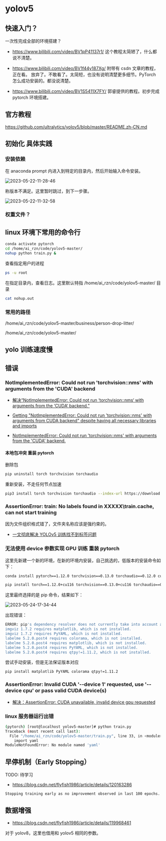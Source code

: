 # yolov5

## 快速入门？

一次性完成全部的环境搭建？

- https://www.bilibili.com/video/BV1pP41137r1/
  这个教程太简陋了，什么都说不清楚。

- https://www.bilibili.com/video/BV1f44y187Xg/
  附带有 csdn 文章的教程，正在看。
  放弃了。不敢看了。太简短，也没有说明清楚更多细节。PyTorch 怎么成功安装的。都没说清楚。

- https://www.bilibili.com/video/BV1S5411X7FY/
  郭睿提供的教程。初步完成 pytorch 环境搭建。

## 官方教程

https://github.com/ultralytics/yolov5/blob/master/README.zh-CN.md

## 初始化 具体实践

### 安装依赖

在 anaconda prompt 内进入到特定的目录内，然后开始输入命令安装。

![2023-05-22-11-28-46](https://cdn.jsdelivr.net/gh/RuanZhongNan/img-store/img/2023-05-22-11-28-46.png)

称版本不满足。这里暂时跳过，到下一步骤。

![2023-05-22-11-32-58](https://cdn.jsdelivr.net/gh/RuanZhongNan/img-store/img/2023-05-22-11-32-58.png)

### 权重文件？

## linux 环境下常用的命令行

```bash
conda activate pytorch
cd /home/ai_rzn/code/yolov5-master/
nohup python train.py &
```

查看指定用户的进程

```bash
ps -u root
```

在指定目录内，查看日志。这里默认特指 /home/ai_rzn/code/yolov5-master/ 目录

```bash
cat nohup.out
```

### 常用的路径

/home/ai_rzn/code/yolov5-master/business/person-drop-litter/

/home/ai_rzn/code/yolov5-master/

## yolo 训练速度慢

## 错误

### NotImplementedError: Could not run 'torchvision::nms' with arguments from the 'CUDA' backend

- [解决“NotImplementedError: Could not run ‘torchvision::nms‘ with arguments from the ‘CUDA‘ backend.”](https://blog.csdn.net/weixin_51179975/article/details/119082342)

- [Getting "NotImplementedError: Could not run 'torchvision::nms' with arguments from CUDA backend" despite having all necessary libraries and imports](https://stackoverflow.com/questions/75103127/getting-notimplementederror-could-not-run-torchvisionnms-with-arguments-fr)

- [NotImplementedError: Could not run 'torchvision::nms' with arguments from the 'CUDA' backend.](https://github.com/ultralytics/yolov5/issues/6205)

#### 本地包冲突 重装 pytorch

删除包

```bash
pip uninstall torch torchvision torchaudio
```

重新安装，不走任何节点加速

```bash
pip3 install torch torchvision torchaudio --index-url https://download.pytorch.org/whl/cu118
```

### AssertionError: train: No labels found in XXXXX\train.cache, can not start training

因为文件组织格式错了，文件夹名称应该是强约束的。

- [一文彻底解决 YOLOv5 训练找不到标签问题](https://blog.csdn.net/IYXUAN/article/details/124339385)

### 无法使用 device 参数实现 GPU 训练 重装 pytorch

这里先新建一个新的环境，在新的环境内安装，自己挑选的，低版本的安装命令如下：

```bash
conda install pytorch==1.12.0 torchvision==0.13.0 torchaudio==0.12.0 cudatoolkit=11.6
```

```bash
pip install torch==1.12.0+cu116 torchvision==0.13.0+cu116 torchaudio==0.12.0 --extra-index-url https://download.pytorch.org/whl/cu116
```

这里最终选择的是 pip 命令，结果如下：

![2023-05-24-17-34-44](https://cdn.jsdelivr.net/gh/RuanZhongNan/img-store/img/2023-05-24-17-34-44.png)

出现错误：

```bash
ERROR: pip's dependency resolver does not currently take into account all the packages that are installed. This behaviour is the source of the following dependency conflicts.
imgviz 1.7.2 requires matplotlib, which is not installed.
imgviz 1.7.2 requires PyYAML, which is not installed.
labelme 5.2.0.post4 requires colorama, which is not installed.
labelme 5.2.0.post4 requires matplotlib, which is not installed.
labelme 5.2.0.post4 requires PyYAML, which is not installed.
labelme 5.2.0.post4 requires qtpy!=1.11.2, which is not installed.
```

尝试手动安装，但是无法保证版本对应

```bash
pip install matplotlib PyYAML colorama qtpy!=1.11.2
```

### AssertionError: Invalid CUDA '--device 1' requested, use '--device cpu' or pass valid CUDA device(s)

- [解决：AssertionError: CUDA unavailable, invalid device gpu requested](https://blog.csdn.net/qq_42709514/article/details/121168753)

### linux 服务器运行出错

```bash
(pytorch) [root@localhost yolov5-master]# python train.py
Traceback (most recent call last):
  File "/home/ai_rzn/code/yolov5-master/train.py", line 33, in <module>
    import yaml
ModuleNotFoundError: No module named 'yaml'
```

## 早停机制（Early Stopping）

TODO: 待学习

- https://blog.csdn.net/flyfish1986/article/details/120163286

```bash
Stopping training early as no improvement observed in last 100 epochs. Best results observed at epoch 110, best model saved as best.pt. To update EarlyStopping(patience=100) pass a new patience value, i.e. `python train.py --patience 300` or use `--patience 0` to disable EarlyStopping.
```

## 数据增强

- https://blog.csdn.net/flyfish1986/article/details/119968461

对于 yolov8，这里也借用和 yolov5 相同的参数。
